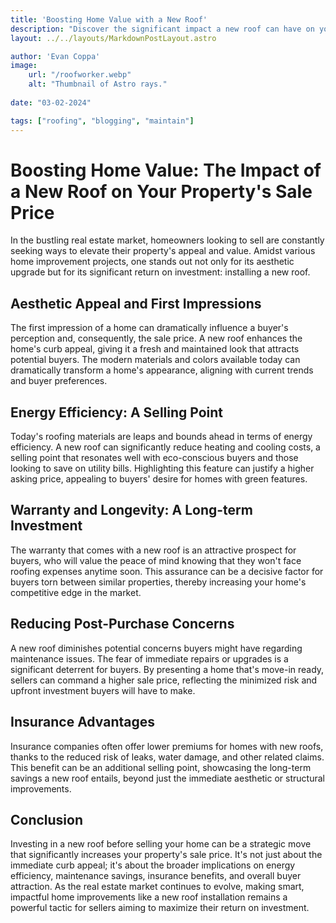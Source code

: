 ```yaml
---
title: 'Boosting Home Value with a New Roof'
description: "Discover the significant impact a new roof can have on your home's market value in our latest article. From enhancing curb appeal to improving energy efficiency, learn how this key investment not only attracts potential buyers but also justifies a higher asking price. We delve into the benefits of warranties, the appeal of reduced maintenance concerns, and how a new roof can offer insurance advantages, all contributing to an increased sale price."
layout: ../../layouts/MarkdownPostLayout.astro

author: 'Evan Coppa'
image:
    url: "/roofworker.webp"
    alt: "Thumbnail of Astro rays."
    
date: "03-02-2024"

tags: ["roofing", "blogging", "maintain"]
---
```


 # **Boosting Home Value: The Impact of a New Roof on Your Property's Sale Price**

In the bustling real estate market, homeowners looking to sell are constantly seeking ways to elevate their property's appeal and value. Amidst various home improvement projects, one stands out not only for its aesthetic upgrade but for its significant return on investment: installing a new roof.

## **Aesthetic Appeal and First Impressions**

The first impression of a home can dramatically influence a buyer's perception and, consequently, the sale price. A new roof enhances the home's curb appeal, giving it a fresh and maintained look that attracts potential buyers. The modern materials and colors available today can dramatically transform a home's appearance, aligning with current trends and buyer preferences.

## **Energy Efficiency: A Selling Point**

Today's roofing materials are leaps and bounds ahead in terms of energy efficiency. A new roof can significantly reduce heating and cooling costs, a selling point that resonates well with eco-conscious buyers and those looking to save on utility bills. Highlighting this feature can justify a higher asking price, appealing to buyers' desire for homes with green features.

## **Warranty and Longevity: A Long-term Investment**

The warranty that comes with a new roof is an attractive prospect for buyers, who will value the peace of mind knowing that they won't face roofing expenses anytime soon. This assurance can be a decisive factor for buyers torn between similar properties, thereby increasing your home's competitive edge in the market.

## **Reducing Post-Purchase Concerns**

A new roof diminishes potential concerns buyers might have regarding maintenance issues. The fear of immediate repairs or upgrades is a significant deterrent for buyers. By presenting a home that's move-in ready, sellers can command a higher sale price, reflecting the minimized risk and upfront investment buyers will have to make.

## **Insurance Advantages**

Insurance companies often offer lower premiums for homes with new roofs, thanks to the reduced risk of leaks, water damage, and other related claims. This benefit can be an additional selling point, showcasing the long-term savings a new roof entails, beyond just the immediate aesthetic or structural improvements.

## **Conclusion**

Investing in a new roof before selling your home can be a strategic move that significantly increases your property's sale price. It's not just about the immediate curb appeal; it's about the broader implications on energy efficiency, maintenance savings, insurance benefits, and overall buyer attraction. As the real estate market continues to evolve, making smart, impactful home improvements like a new roof installation remains a powerful tactic for sellers aiming to maximize their return on investment.
